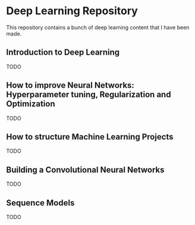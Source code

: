 # Deep Learning Repository

This repository contains a bunch of deep learning content that I have been made. 

## Introduction to Deep Learning
TODO
## How to improve Neural Networks: Hyperparameter tuning, Regularization and Optimization
TODO
## How to structure Machine Learning Projects
TODO
## Building a Convolutional Neural Networks
TODO
## Sequence Models
TODO
